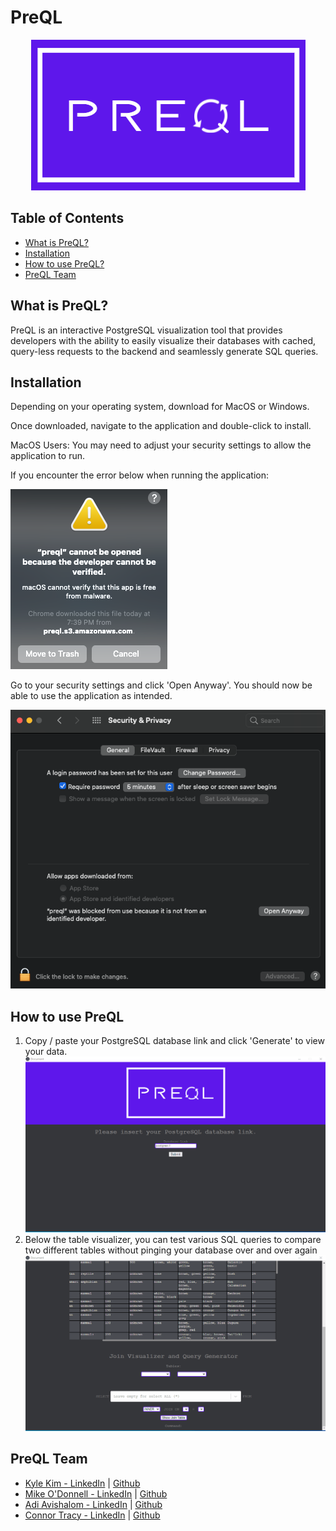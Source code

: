 # PreQL
<p align='center'>
<img src='/src/pictures/logo-cropped.png' />
</p>

<h2>Table of Contents</h2>
<ul>
  <li><a href='#about'>What is PreQL?</a></li>
  <li><a href='#installation'>Installation</a></li>
  <li><a href='#howto'>How to use PreQL?</a></li>
  <li><a href='#team'>PreQL Team</a></li>
</ul>

<h2 id='about'>What is PreQL?</h2>
<p>PreQL is an interactive PostgreSQL visualization tool that provides developers with the ability to easily visualize their databases with cached, query-less requests to the backend and seamlessly generate SQL queries.</p>

<h2 id='installation'>Installation</h2>
<p>Depending on your operating system, download for MacOS or Windows.</p>
<p>Once downloaded, navigate to the application and double-click to install.</p>
<p>MacOS Users: You may need to adjust your security settings to allow the application to run.</p>
<p>If you encounter the error below when running the application:</p>
<img src='/src/pictures/errormessage.png' />
<p>Go to your security settings and click 'Open Anyway'. You should now be able to use the application as intended.</p>
<img src='/src/pictures/securitysettings.png' />

<h2 id='howto'>How to use PreQL</h2>
  <ol>
    <li>Copy / paste your PostgreSQL database link and click 'Generate' to view your data.</li>
    <img src='/src/pictures/preQL1.gif' />
    <li>Below the table visualizer, you can test various SQL queries to compare two different tables without pinging your database over and over again</li>
    <img src='/src/pictures/preQL2.gif' />
  </ol>
 

<h2 id='team'>PreQL Team</h2>
  <ul>
    <li><a href='https://www.linkedin.com/in/kyledkim/'>Kyle Kim - LinkedIn</a> | <a href="https://github.com/kyledkim">Github</a></li>
    <li><a href='https://www.linkedin.com/in/michaelodonnell18/'>Mike O'Donnell - LinkedIn</a> | <a href="https://github.com/michaelodonnell18">Github</a></li>
    <li><a href='https://www.linkedin.com/in/adiavishalom/'>Adi Avishalom - LinkedIn</a> | <a href="https://github.com/adiavishalom">Github</a></li>
    <li><a href='https://www.linkedin.com/in/connortracy19/'>Connor Tracy - LinkedIn</a> | <a href="https://github.com/Ctrace12">Github</a></li>
  </ul>


